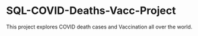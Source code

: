 # SQL-COVID-Deaths-Vacc-Project

This project explores COVID death cases and
Vaccination all over the world.
